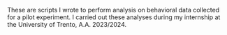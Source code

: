 These are scripts I wrote to perform analysis on behavioral data collected for a pilot experiment. I carried out these analyses during my internship at the University of Trento, A.A. 2023/2024.
